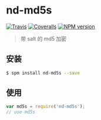 # nd-md5s

[![Travis](https://img.shields.io/travis/ndfront/nd-md5s.svg?style=flat-square)](https://github.com/ndfront/nd-md5s)
[![Coveralls](https://img.shields.io/coveralls/ndfront/nd-md5s.svg?style=flat-square)](https://github.com/ndfront/nd-md5s)
[![NPM version](https://img.shields.io/npm/v/nd-md5s.svg?style=flat-square)](https://npmjs.org/package/nd-md5s)

> 带 salt 的 md5 加密

## 安装

```bash
$ spm install nd-md5s --save
```

## 使用

```js
var md5s = require('nd-md5s');
// use md5s
```
